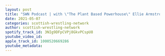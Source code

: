 ```yaml
---
layout: post
title: "SWN Podcast | with \"The Plant Based Powerhouse\" Ellie Armstrong"
date: 2021-05-07
categories: scottish-wrestling-network
author: scottish-wrestling-network
spotify_track_id: 3NIg9DFpCVPj8GkvPCspU8
youtube_video_id: 
apple_track_id: 1000520669286
youtube_metadata: 
---
```

